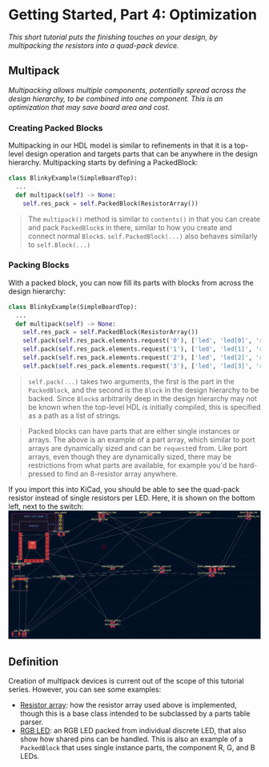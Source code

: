 # Getting Started, Part 4: Optimization
_This short tutorial puts the finishing touches on your design, by multipacking the resistors into a quad-pack device._


## Multipack
_Multipacking allows multiple components, potentially spread across the design hierarchy, to be combined into one component._
_This is an optimization that may save board area and cost._

### Creating Packed Blocks
Multipacking in our HDL model is similar to refinements in that it is a top-level design operation and targets parts that can be anywhere in the design hierarchy.
Multipacking starts by defining a PackedBlock:

```python
class BlinkyExample(SimpleBoardTop):
  ...
  def multipack(self) -> None:
    self.res_pack = self.PackedBlock(ResistorArray())
```

> The `multipack()` method is similar to `contents()` in that you can create and pack `PackedBlock`s in there, similar to how you create and connect normal `Block`s.
> `self.PackedBlock(...)` also behaves similarly to `self.Block(...)`

### Packing Blocks
With a packed block, you can now fill its parts with blocks from across the design hierarchy:

```python
class BlinkyExample(SimpleBoardTop):
  ...
  def multipack(self) -> None:
    self.res_pack = self.PackedBlock(ResistorArray())
    self.pack(self.res_pack.elements.request('0'), ['led', 'led[0]', 'res'])
    self.pack(self.res_pack.elements.request('1'), ['led', 'led[1]', 'res'])
    self.pack(self.res_pack.elements.request('2'), ['led', 'led[2]', 'res'])
    self.pack(self.res_pack.elements.request('3'), ['led', 'led[3]', 'res'])
```

> `self.pack(...)` takes two arguments, the first is the part in the `PackedBlock`, and the second is the `Block` in the design hierarchy to be backed.
> Since `Block`s arbitrarily deep in the design hierarchy may not be known when the top-level HDL is initially compiled, this is specified as a path as a list of strings.

> Packed blocks can have parts that are either single instances or arrays.
> The above is an example of a part array, which similar to port arrays are dynamically sized and can be `request`ed from.
> Like port arrays, even though they are dynamically sized, there may be restrictions from what parts are available, for example you'd be hard-pressed to find an 8-resistor array anywhere.

If you import this into KiCad, you should be able to see the quad-pack resistor instead of single resistors per LED.
Here, it is shown on the bottom left, next to the switch:  
![Packed layout with default placement](docs/packed_kicad.png)


## Definition

Creation of multipack devices is current out of the scope of this tutorial series.
However, you can see some examples:
- [Resistor array](electronics_abstract_parts/AbstractResistorArray.py): how the resistor array used above is implemented, though this is a base class intended to be subclassed by a parts table parser.
- [RGB LED](electronics_abstract_parts/AbstractLed.py): an RGB LED packed from individual discrete LED, that also show how shared pins can be handled.
  This is also an example of a `PackedBlock` that uses single instance parts, the component R, G, and B LEDs.
